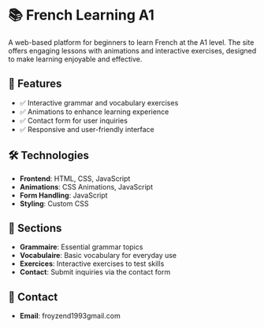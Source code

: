 # 📚 French Learning A1

A web-based platform for beginners to learn French at the A1 level. The site offers engaging lessons with animations and interactive exercises, designed to make learning enjoyable and effective.

## 🚀 Features  
- ✅ Interactive grammar and vocabulary exercises  
- ✅ Animations to enhance learning experience  
- ✅ Contact form for user inquiries  
- ✅ Responsive and user-friendly interface  

## 🛠 Technologies  
- **Frontend**: HTML, CSS, JavaScript  
- **Animations**: CSS Animations, JavaScript  
- **Form Handling**: JavaScript  
- **Styling**: Custom CSS  

## 📌 Sections  
- **Grammaire**: Essential grammar topics  
- **Vocabulaire**: Basic vocabulary for everyday use  
- **Exercices**: Interactive exercises to test skills  
- **Contact**: Submit inquiries via the contact form  

## 📧 Contact  
- **Email**: froyzend1993gmail.com
